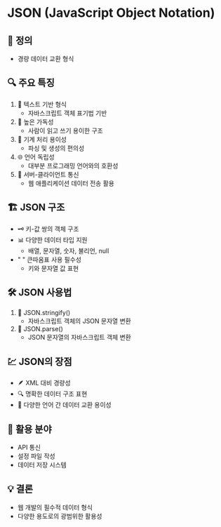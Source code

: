 # JSON (JavaScript Object Notation)
## 📌 정의

- 경량 데이터 교환 형식

## 🔍 주요 특징

1. 📝 텍스트 기반 형식
    - 자바스크립트 객체 표기법 기반
2. 👥 높은 가독성
    - 사람이 읽고 쓰기 용이한 구조
3. 🔧 기계 처리 용이성
    - 파싱 및 생성의 편의성
4. 🌐 언어 독립성
    - 대부분 프로그래밍 언어와의 호환성
5. 🔄 서버-클라이언트 통신
    - 웹 애플리케이션 데이터 전송 활용

## 🏗 JSON 구조

- 🗝 키-값 쌍의 객체 구조
- 📊 다양한 데이터 타입 지원
    - 배열, 문자열, 숫자, 불리언, null
- " " 큰따옴표 사용 필수성
    - 키와 문자열 값 표현

## 🛠 JSON 사용법

1. 💾 JSON.stringify()
    - 자바스크립트 객체의 JSON 문자열 변환
2. 📂 JSON.parse()
    - JSON 문자열의 자바스크립트 객체 변환

## 💹 JSON의 장점

- 🪶 XML 대비 경량성
- 🔍 명확한 데이터 구조 표현
- 🌉 다양한 언어 간 데이터 교환 용이성

## 🚀 활용 분야

- API 통신
- 설정 파일 작성
- 데이터 저장 시스템

## 💡 결론

- 웹 개발의 필수적 데이터 형식
- 다양한 용도로의 광범위한 활용성